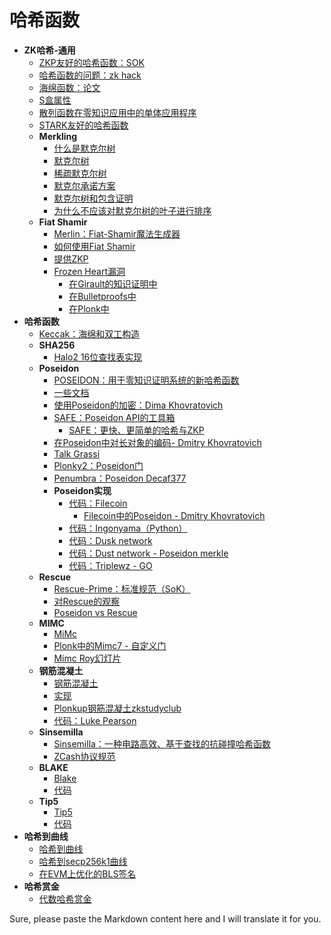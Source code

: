 # 哈希函数

- **ZK哈希-通用**
  - [ZKP友好的哈希函数：SOK](https://github.com/ingonyama-zk/papers/blob/main/sok_zk_friendly_hashes.pdf)
  - [哈希函数的问题：zk hack](https://zeroknowledge.fm/250-2/)
  - [海绵函数：论文](https://keccak.team/files/SpongeFunctions.pdf)
  - [S盒属性](https://www.diva-portal.org/smash/get/diva2:618670/FULLTEXT01.pdf)
  - [散列函数在零知识应用中的单体应用程序](https://eprint.iacr.org/2023/1025)
  - [STARK友好的哈希函数](https://eprint.iacr.org/2023/1045)
  - **Merkling**
    - [什么是默克尔树](https://decentralizedthoughts.github.io/2020-12-22-what-is-a-merkle-tree/)
    - [默克尔树](https://www.rfc-editor.org/rfc/rfc6962#section-2.1)
    - [稀疏默克尔树](https://docs.iden3.io/publications/pdfs/Merkle-Tree.pdf)
    - [默克尔承诺方案](https://courses.cs.ut.ee/MTAT.07.003/2019_fall/uploads/Main/0701-merkle-trees.pdf)
    - [默克尔树和包含证明](https://www.derpturkey.com/merkle-tree-construction-and-proof-of-inclusion/)
    - [为什么不应该对默克尔树的叶子进行排序](https://alinush.github.io/2023/02/05/Why-you-should-probably-never-sort-your-Merkle-trees-leaves.html)
  - **Fiat Shamir**
    - [Merlin：Fiat-Shamir魔法生成器](https://merlin.cool/index.html)
    - [如何使用Fiat Shamir](http://cyber.biu.ac.il/wp-content/uploads/2018/08/WS-19-7-_fiat_shamir_basic.pdf)
    - [提供ZKP](https://blog.trailofbits.com/2021/02/19/serving-up-zero-knowledge-proofs/)
    - [Frozen Heart漏洞](https://blog.trailofbits.com/2022/04/13/part-1-coordinated-disclosure-of-vulnerabilities-affecting-girault-bulletproofs-and-plonk/)
      - [在Girault的知识证明中](https://blog.trailofbits.com/2022/04/14/the-frozen-heart-vulnerability-in-giraults-proof-of-knowledge/)
      - [在Bulletproofs中](https://blog.trailofbits.com/2022/04/15/the-frozen-heart-vulnerability-in-bulletproofs/)
      - [在Plonk中](https://blog.trailofbits.com/2022/04/18/the-frozen-heart-vulnerability-in-plonk/)
- **哈希函数**
  - [Keccak：海绵和双工构造](https://keccak.team/sponge_duplex.html)
  - **SHA256**
    - [Halo2 16位查找表实现](https://zcash.github.io/halo2/design/gadgets/sha256/table16.html)
  - **Poseidon**
    - [POSEIDON：用于零知识证明系统的新哈希函数](https://eprint.iacr.org/2019/458.pdf)
    - [一些文档](https://www.poseidon-hash.info)
    - [使用Poseidon的加密：Dima Khovratovich](https://drive.google.com/file/d/1EVrP3DzoGbmzkRmYnyEDcIQcXVU7GlOd/view)
    - [SAFE：Poseidon API的工具箱](https://hackmd.io/bHgsH6mMStCVibM_wYvb2w?view)
      - [SAFE：更快、更简单的哈希与ZKP](https://www.youtube.com/watch?v=w-4fzHpd4dk)
    - [在Poseidon中对长对象的编码- Dmitry Khovratovich](https://hackmd.io/@7dpNYqjKQGeYC7wMlPxHtQ/BkfS78Y9L)
    - [Talk Grassi](https://www.usenix.org/system/files/sec21_slides_grassi.pdf)
    - [Plonky2：Poseidon门](https://medium.com/@wanghs.thu/into-poseidon-hash-37d03ef0b26e)
    - [Penumbra：Poseidon Decaf377](https://protocol.penumbra.zone/main/crypto/poseidon/overview.html) 
    - **Poseidon实现**
      - [代码：Filecoin](https://github.com/filecoin-project/neptune/blob/master/spec/poseidon_spec.pdf)
        - [Filecoin中的Poseidon - Dmitry Khovratovich](https://hackmd.io/@7dpNYqjKQGeYC7wMlPxHtQ/BJjaxXd9U)
      - [代码：Ingonyama（Python）](https://github.com/ingonyama-zk/poseidon-hash)
      - [代码：Dusk network](https://github.com/dusk-network/Poseidon252)
      - [代码：Dust network - Poseidon merkle](https://github.com/dusk-network/dusk-poseidon-merkle)
      - [代码：Triplewz - GO](https://github.com/triplewz/poseidon)
  - **Rescue**
    - [Rescue-Prime：标准规范（SoK）](https://eprint.iacr.org/2020/1143.pdf)
    - [对Rescue的观察](https://hackmd.io/@7dpNYqjKQGeYC7wMlPxHtQ/SJMVAPfjL) 
    - [Poseidon vs Rescue](https://ethresear.ch/t/performance-of-rescue-and-poseidon-hash-functions/7161)
  - **MIMC**
    - [MiMc](https://eprint.iacr.org/2016/492.pdf)
    - [Plonk中的Mimc7 - 自定义门](https://kobi.one/2021/05/20/plonk-custom-gates.html)
    - [Mimc Roy幻灯片](https://iacr.org/cryptodb/archive/2016/ASIACRYPT/presentation/27874.pdf)
  - **钢筋混凝土**
    - [钢筋混凝土](https://drive.google.com/file/d/1MCIqD8XwKrHVBQPc26XjAmM9RyrLDpjw/view)
    - [实现](https://www.rc-hash.info)
    - [Plonkup钢筋混凝土zkstudyclub](https://www.youtube.com/watch?v=Pnc9J7uQgqs)
    - [代码：Luke Pearson](https://github.com/LukePearson1/reinforced-concrete)
  - **Sinsemilla**
    - [Sinsemilla：一种电路高效、基于查找的抗碰撞哈希函数](https://zcash.github.io/halo2/design/gadgets/sinsemilla.html)
    - [ZCash协议规范](https://zips.z.cash/protocol/protocol.pdf#concretesinsemillahash)
  - **BLAKE**
    - [Blake](https://github.com/BLAKE3-team/BLAKE3-specs/blob/master/blake3.pdf)
    - [代码](https://github.com/BLAKE3-team/BLAKE3)
  - **Tip5**
    - [Tip5](https://eprint.iacr.org/2023/107)
    - [代码](https://github.com/Neptune-Crypto/twenty-first)
- **哈希到曲线**
  - [哈希到曲线](https://www.ietf.org/archive/id/draft-irtf-cfrg-hash-to-curve-16.html#hashtofield)
  - [哈希到secp256k1曲线](https://geometry.xyz/notebook/Hashing-to-the-secp256k1-Elliptic-Curve)
  - [在EVM上优化的BLS签名](https://geometry.xyz/notebook/Optimized-BLS-multisignatures-on-EVM)
- **哈希赏金**
  - [代数哈希赏金](https://hackmd.io/l2JT8AQITJ2xRZpGErPnzA#Decomposition-parameters)

Sure, please paste the Markdown content here and I will translate it for you.
